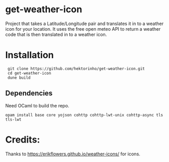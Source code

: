 # get-weather-icon
Project that takes a Latitude/Longitude pair and translates it in to a weather icon for your location. It uses the free open meteo API to return a weather code that is then translated in to a weather icon.

# Installation
```
 git clone https://github.com/hektorinho/get-weather-icon.git
 cd get-weather-icon
 dune build
```

## Dependencies
Need OCaml to build the repo.
```
opam install base core yojson cohttp cohttp-lwt-unix cohttp-async tls tls-lwt
```

# Credits:
Thanks to https://erikflowers.github.io/weather-icons/ for icons.
